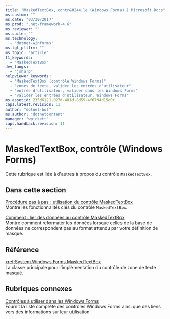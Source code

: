 ```yaml
---
title: "MaskedTextBox, contr&#244;le (Windows Forms) | Microsoft Docs"
ms.custom: ""
ms.date: "03/30/2017"
ms.prod: ".net-framework-4.6"
ms.reviewer: ""
ms.suite: ""
ms.technology: 
  - "dotnet-winforms"
ms.tgt_pltfrm: ""
ms.topic: "article"
f1_keywords: 
  - "MaskedTextBox"
dev_langs: 
  - "jsharp"
helpviewer_keywords: 
  - "MaskedTextBox (contrôle Windows Forms)"
  - "zones de texte, valider les entrées d'utilisateur"
  - "entrée d'utilisateur, valider dans les Windows Forms"
  - "valider les entrées d'utilisateur, Windows Forms"
ms.assetid: 235d6121-027d-481d-8d59-4f6794d15d0c
caps.latest.revision: 11
author: "dotnet-bot"
ms.author: "dotnetcontent"
manager: "wpickett"
caps.handback.revision: 11
---
```

# MaskedTextBox, contr&#244;le (Windows Forms)
Cette rubrique est liée à d'autres à propos du contrôle `MaskedTextBox`.  
  
## Dans cette section  
 [Procédure pas à pas : utilisation du contrôle MaskedTextBox](../../../../docs/framework/winforms/controls/walkthrough-working-with-the-maskedtextbox-control.md)  
 Montre les fonctionnalités clés du contrôle `MaskedTextBox`.  
  
 [Comment : lier des données au contrôle MaskedTextBox](../../../../docs/framework/winforms/controls/how-to-bind-data-to-the-maskedtextbox-control.md)  
 Montre comment reformater les données lorsque celles de la base de données ne correspondent pas au format attendu par votre définition de masque.  
  
## Référence  
 <xref:System.Windows.Forms.MaskedTextBox>  
 La classe principale pour l'implémentation du contrôle de zone de texte masqué.  
  
## Rubriques connexes  
 [Contrôles à utiliser dans les Windows Forms](../../../../docs/framework/winforms/controls/controls-to-use-on-windows-forms.md)  
 Fournit la liste complète des contrôles Windows Forms ainsi que des liens vers des informations sur leur utilisation.